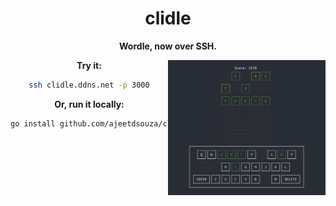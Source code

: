 <div align="center">

# clidle

**Wordle, now over SSH.**

<img align="right" alt="Preview" width="50%" src="preview.png" />


**Try it:**

```sh
ssh clidle.ddns.net -p 3000
```

**Or, run it locally:**

```sh
go install github.com/ajeetdsouza/clidle
```

</div>
